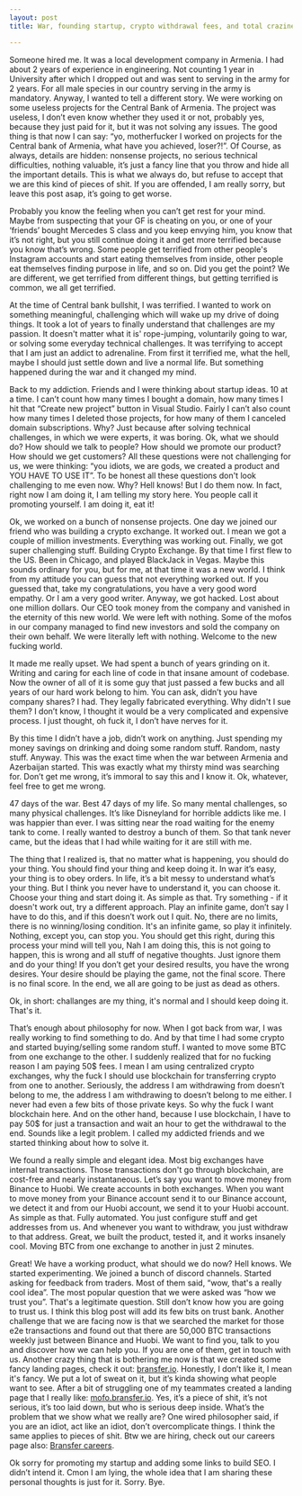 ```yaml
---
layout: post
title: War, founding startup, crypto withdrawal fees, and total craziness around

---
```


Someone hired me. It was a local development company in Armenia. I had about 2 years of experience in engineering. Not counting 1 year in University after which I dropped out and was sent to serving in the army for 2 years. For all male species in our country serving in the army is mandatory. Anyway, I wanted to tell a different story. We were working on some useless projects for the Central Bank of Armenia. The project was useless, I don’t even know whether they used it or not, probably yes, because they just paid for it, but it was not solving any issues. The good thing is that now I can say: “yo, motherfucker I worked on projects for the Central bank of Armenia, what have you achieved, loser?!”. Of Course, as always, details are hidden: nonsense projects, no serious technical difficulties, nothing valuable, it’s just a fancy line that you throw and hide all the important details. This is what we always do, but refuse to accept that we are this kind of pieces of shit. If you are offended, I am really sorry, but leave this post asap, it’s going to get worse.

Probably you know the feeling when you can’t get rest for your mind. Maybe from suspecting that your GF is cheating on you, or one of your ‘friends’ bought Mercedes S class and you keep envying him, you know that it’s not right, but you still continue doing it and get more terrified because you know that’s wrong. Some people get terrified from other people's Instagram accounts and start eating themselves from inside, other people eat themselves finding purpose in life, and so on. Did you get the point? We are different, we get terrified from different things, but getting terrified is common, we all get terrified.

<!--more-->

At the time of Central bank bullshit, I was terrified. I wanted to work on something meaningful, challenging which will wake up my drive of doing things. It took a lot of years to finally understand that challenges are my passion. It doesn't matter what it is' rope-jumping, voluntarily going to war, or solving some everyday technical challenges. It was terrifying to accept that I am just an addict to adrenaline. From first it terrified me, what the hell, maybe I should just settle down and live a normal life. But something happened during the war and it changed my mind.

Back to my addiction. Friends and I were thinking about startup ideas. 10 at a time. I can’t count how many times I bought a domain, how many times I hit that “Create new project” button in Visual Studio. Fairly I can’t also count how many times I deleted those projects, for how many of them I canceled domain subscriptions. Why? Just because after solving technical challenges, in which we were experts, it was boring. Ok, what we should do? How should we talk to people? How should we promote our product? How should we get customers? All these questions were not challenging for us, we were thinking: “you idiots, we are gods, we created a product and YOU HAVE TO USE IT”. To be honest all these questions don't look challenging to me even now. Why? Hell knows! But I do them now. In fact, right now I am doing it, I am telling my story here. You people call it promoting yourself. I am doing it, eat it!

Ok, we worked on a bunch of nonsense projects. One day we joined our friend who was building a crypto exchange. It worked out. I mean we got a couple of million investments. Everything was working out. Finally, we got super challenging stuff. Building Crypto Exchange. By that time I first flew to the US. Been in Chicago, and played BlackJack in Vegas. Maybe this sounds ordinary for you, but for me, at that time it was a new world. I think from my attitude you can guess that not everything worked out. If you guessed that, take my congratulations, you have a very good word empathy. Or I am a very good writer. Anyway, we got hacked. Lost about one million dollars. Our CEO took money from the company and vanished in the eternity of this new world. We were left with nothing. Some of the mofos in our company managed to find new investors and sold the company on their own behalf. We were literally left with nothing. Welcome to the new fucking world.

It made me really upset. We had spent a bunch of years grinding on it. Writing and caring for each line of code in that insane amount of codebase. Now the owner of all of it is some guy that just passed a few bucks and all years of our hard work belong to him. You can ask, didn’t you have company shares? I had. They legally fabricated everything. Why didn't I sue them? I don’t know, I thought it would be a very complicated and expensive process. I just thought, oh fuck it, I don’t have nerves for it.

By this time I didn’t have a job, didn’t work on anything. Just spending my money savings on drinking and doing some random stuff. Random, nasty stuff. Anyway. This was the exact time when the war between Armenia and Azerbaijan started. This was exactly what my thirsty mind was searching for. Don’t get me wrong, it’s immoral to say this and I know it. Ok, whatever, feel free to get me wrong.

47 days of the war. Best 47 days of my life. So many mental challenges, so many physical challenges. It’s like Disneyland for horrible addicts like me. I was happier than ever. I was sitting near the road waiting for the enemy tank to come. I really wanted to destroy a bunch of them. So that tank never came, but the ideas that I had while waiting for it are still with me.

The thing that I realized is, that no matter what is happening, you should do your thing. You should find your thing and keep doing it. In war it’s easy, your thing is to obey orders. In life, it’s a bit messy to understand what’s your thing. But I think you never have to understand it, you can choose it. Choose your thing and start doing it. As simple as that. Try something - if it doesn't work out, try a different approach. Play an infinite game, don’t say I have to do this, and if this doesn’t work out I quit. No, there are no limits, there is no winning/losing condition. It's an infinite game, so play it infinitely. Nothing, except you, can stop you. You should get this right, during this process your mind will tell you, Nah I am doing this, this is not going to happen, this is wrong and all stuff of negative thoughts. Just ignore them and do your thing! If you don’t get your desired results, you have the wrong desires. Your desire should be playing the game, not the final score. There is no final score. In the end, we all are going to be just as dead as others. 

Ok, in short: challanges are my thing, it's normal and I should keep doing it. That's it.

That’s enough about philosophy for now. When I got back from war, I was really working to find something to do. And by that time I had some crypto and started buying/selling some random stuff. I wanted to move some BTC from one exchange to the other. I suddenly realized that for no fucking reason I am paying 50$ fees. I mean I am using centralized crypto exchanges, why the fuck I should use blockchain for transferring crypto from one to another. Seriously, the address I am withdrawing from doesn’t belong to me, the address I am withdrawing to doesn’t belong to me either. I never had even a few bits of those private keys. So why the fuck I want blockchain here. And on the other hand, because I use blockchain, I have to pay 50$ for just a transaction and wait an hour to get the withdrawal to the end. Sounds like a legit problem. I called my addicted friends and we started thinking about how to solve it.

We found a really simple and elegant idea. Most big exchanges have internal transactions. Those transactions don't go through blockchain, are cost-free and nearly instantaneous. Let’s say you want to move money from Binance to Huobi. We create accounts in both exchanges. When you want to move money from your Binance account send it to our Binance account, we detect it and from our Huobi account, we send it to your Huobi account. As simple as that. Fully automated. You just configure stuff and get addresses from us. And whenever you want to withdraw, you just withdraw to that address. Great, we built the product, tested it, and it works insanely cool. Moving BTC from one exchange to another in just 2 minutes. 

Great! We have a working product, what should we do now? Hell knows. We started experimenting. We joined a bunch of discord channels. Started asking for feedback from traders. Most of them said, “wow, that's a really cool idea”. The most popular question that we were asked was “how we trust you”. That's a legitimate question. Still don’t know how you are going to trust us. I think this blog post will add its few bits on trust bank. Another challenge that we are facing now is that we searched the market for those e2e transactions and found out that there are 50,000 BTC transactions weekly just between Binance and Huobi. We want to find you, talk to you and discover how we can help you. If you are one of them, get in touch with us.
Another crazy thing that is bothering me now is that we created some fancy landing pages, check it out: [bransfer.io](https://bransfer.io). Honestly, I don’t like it, I mean it's fancy. We put a lot of sweat on it, but it’s kinda showing what people want to see. After a bit of struggling one of my teammates created a landing page that I really like: [mofo.bransfer.io](https://mofo.bransfer.io). Yes, it’s a piece of shit, it’s not serious, it’s too laid down, but who is serious deep inside. What’s the problem that we show what we really are? One wired philosopher said, if you are an idiot, act like an idiot, don’t overcomplicate things. I think the same applies to pieces of shit. Btw we are hiring, check out our careers page also: [Bransfer careers](https://www.notion.so/bransfer/Bransfer-Careers-ad1b1a59bfc245249d642aab00d9fcc3). 

Ok sorry for promoting my startup and adding some links to build SEO. I didn’t intend it. Cmon I am lying, the whole idea that I am sharing these personal thoughts is just for it. Sorry. Bye.

